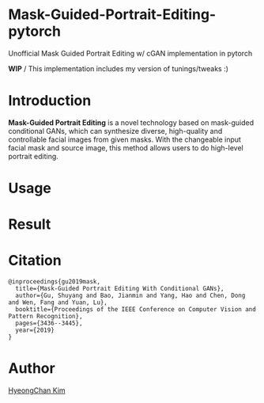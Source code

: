 # Mask-Guided-Portrait-Editing-pytorch
Unofficial Mask Guided Portrait Editing w/ cGAN implementation in pytorch

**WIP** / This implementation includes my version of tunings/tweaks :)

# Introduction
**Mask-Guided Portrait Editing** is a novel technology based on mask-guided conditional GANs, 
which can synthesize diverse, high-quality and controllable facial images from given masks. 
With the changeable input facial mask and source image, this method allows users to do high-level portrait editing.

# Usage

# Result

# Citation
```
@inproceedings{gu2019mask,
  title={Mask-Guided Portrait Editing With Conditional GANs},
  author={Gu, Shuyang and Bao, Jianmin and Yang, Hao and Chen, Dong and Wen, Fang and Yuan, Lu},
  booktitle={Proceedings of the IEEE Conference on Computer Vision and Pattern Recognition},
  pages={3436--3445},
  year={2019}
}
```

# Author
[HyeongChan Kim](http://kozistr.tech)
